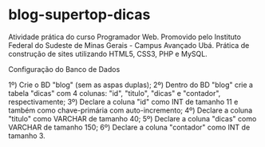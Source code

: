 # blog-supertop-dicas
Atividade prática do curso Programador Web. Promovido pelo Instituto Federal do Sudeste de Minas Gerais - Campus Avançado Ubá. Prática de construção de sites utilizando HTML5, CSS3, PHP e MySQL.

Configuração do Banco de Dados

1º) Crie o BD "blog" (sem as aspas duplas);
2º) Dentro do BD "blog" crie a tabela "dicas" com 4 colunas:
"id", "titulo", "dicas" e "contador", respectivamente;
3º) Declare a coluna "id" como INT de tamanho 11 e também como 
chave-primária com auto-incremento;
4º) Declare a coluna "titulo" como VARCHAR de tamanho 40;
5º) Declare a coluna "dicas" como VARCHAR de tamanho 150;
6º) Declare a coluna "contador" como INT de tamanho 3.
